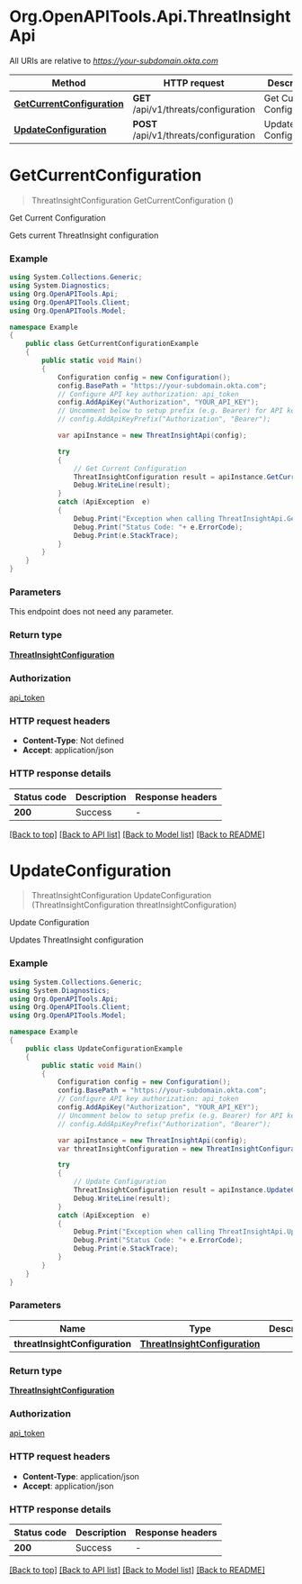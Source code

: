 # Org.OpenAPITools.Api.ThreatInsightApi

All URIs are relative to *https://your-subdomain.okta.com*

Method | HTTP request | Description
------------- | ------------- | -------------
[**GetCurrentConfiguration**](ThreatInsightApi.md#getcurrentconfiguration) | **GET** /api/v1/threats/configuration | Get Current Configuration
[**UpdateConfiguration**](ThreatInsightApi.md#updateconfiguration) | **POST** /api/v1/threats/configuration | Update Configuration


<a name="getcurrentconfiguration"></a>
# **GetCurrentConfiguration**
> ThreatInsightConfiguration GetCurrentConfiguration ()

Get Current Configuration

Gets current ThreatInsight configuration

### Example
```csharp
using System.Collections.Generic;
using System.Diagnostics;
using Org.OpenAPITools.Api;
using Org.OpenAPITools.Client;
using Org.OpenAPITools.Model;

namespace Example
{
    public class GetCurrentConfigurationExample
    {
        public static void Main()
        {
            Configuration config = new Configuration();
            config.BasePath = "https://your-subdomain.okta.com";
            // Configure API key authorization: api_token
            config.AddApiKey("Authorization", "YOUR_API_KEY");
            // Uncomment below to setup prefix (e.g. Bearer) for API key, if needed
            // config.AddApiKeyPrefix("Authorization", "Bearer");

            var apiInstance = new ThreatInsightApi(config);

            try
            {
                // Get Current Configuration
                ThreatInsightConfiguration result = apiInstance.GetCurrentConfiguration();
                Debug.WriteLine(result);
            }
            catch (ApiException  e)
            {
                Debug.Print("Exception when calling ThreatInsightApi.GetCurrentConfiguration: " + e.Message );
                Debug.Print("Status Code: "+ e.ErrorCode);
                Debug.Print(e.StackTrace);
            }
        }
    }
}
```

### Parameters
This endpoint does not need any parameter.

### Return type

[**ThreatInsightConfiguration**](ThreatInsightConfiguration.md)

### Authorization

[api_token](../README.md#api_token)

### HTTP request headers

 - **Content-Type**: Not defined
 - **Accept**: application/json


### HTTP response details
| Status code | Description | Response headers |
|-------------|-------------|------------------|
| **200** | Success |  -  |

[[Back to top]](#) [[Back to API list]](../README.md#documentation-for-api-endpoints) [[Back to Model list]](../README.md#documentation-for-models) [[Back to README]](../README.md)

<a name="updateconfiguration"></a>
# **UpdateConfiguration**
> ThreatInsightConfiguration UpdateConfiguration (ThreatInsightConfiguration threatInsightConfiguration)

Update Configuration

Updates ThreatInsight configuration

### Example
```csharp
using System.Collections.Generic;
using System.Diagnostics;
using Org.OpenAPITools.Api;
using Org.OpenAPITools.Client;
using Org.OpenAPITools.Model;

namespace Example
{
    public class UpdateConfigurationExample
    {
        public static void Main()
        {
            Configuration config = new Configuration();
            config.BasePath = "https://your-subdomain.okta.com";
            // Configure API key authorization: api_token
            config.AddApiKey("Authorization", "YOUR_API_KEY");
            // Uncomment below to setup prefix (e.g. Bearer) for API key, if needed
            // config.AddApiKeyPrefix("Authorization", "Bearer");

            var apiInstance = new ThreatInsightApi(config);
            var threatInsightConfiguration = new ThreatInsightConfiguration(); // ThreatInsightConfiguration | 

            try
            {
                // Update Configuration
                ThreatInsightConfiguration result = apiInstance.UpdateConfiguration(threatInsightConfiguration);
                Debug.WriteLine(result);
            }
            catch (ApiException  e)
            {
                Debug.Print("Exception when calling ThreatInsightApi.UpdateConfiguration: " + e.Message );
                Debug.Print("Status Code: "+ e.ErrorCode);
                Debug.Print(e.StackTrace);
            }
        }
    }
}
```

### Parameters

Name | Type | Description  | Notes
------------- | ------------- | ------------- | -------------
 **threatInsightConfiguration** | [**ThreatInsightConfiguration**](ThreatInsightConfiguration.md)|  | 

### Return type

[**ThreatInsightConfiguration**](ThreatInsightConfiguration.md)

### Authorization

[api_token](../README.md#api_token)

### HTTP request headers

 - **Content-Type**: application/json
 - **Accept**: application/json


### HTTP response details
| Status code | Description | Response headers |
|-------------|-------------|------------------|
| **200** | Success |  -  |

[[Back to top]](#) [[Back to API list]](../README.md#documentation-for-api-endpoints) [[Back to Model list]](../README.md#documentation-for-models) [[Back to README]](../README.md)

